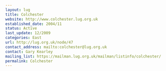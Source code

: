 ```yaml
---
layout: lug
title: Colchester
website: http://www.colchester.lug.org.uk
established_date: 2004/11
status: Active
last_update: 12/2009
categories: East
url: http://lug.org.uk/node/47
contact_address: mailto:colchester@lug.org.uk
contact: Gary Kearley
mailing_list: https://mailman.lug.org.uk/mailman/listinfo/colchester/
permalink: Colchester
---
```

